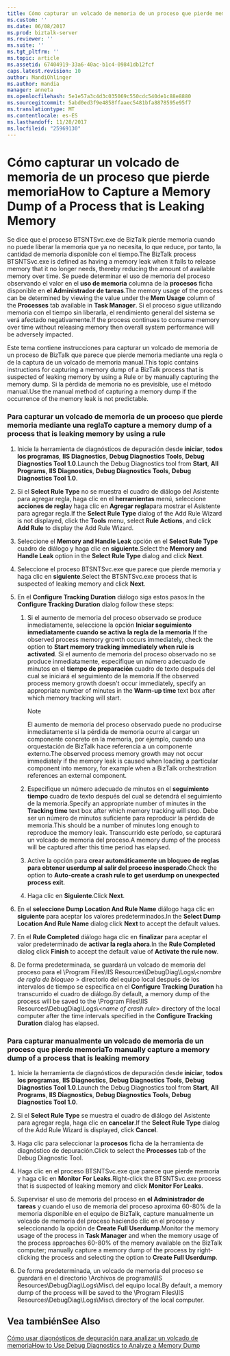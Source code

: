 ```yaml
---
title: Cómo capturar un volcado de memoria de un proceso que pierde memoria | Documentos de Microsoft
ms.custom: ''
ms.date: 06/08/2017
ms.prod: biztalk-server
ms.reviewer: ''
ms.suite: ''
ms.tgt_pltfrm: ''
ms.topic: article
ms.assetid: 67404919-33a6-40ac-b1c4-09841db12fcf
caps.latest.revision: 10
author: MandiOhlinger
ms.author: mandia
manager: anneta
ms.openlocfilehash: 5e1e57a3c4d3c035069c550cdc540de1c88e8880
ms.sourcegitcommit: 5abd0ed3f9e4858ffaaec5481bfa8878595e95f7
ms.translationtype: MT
ms.contentlocale: es-ES
ms.lasthandoff: 11/28/2017
ms.locfileid: "25969130"
---
```

# <a name="how-to-capture-a-memory-dump-of-a-process-that-is-leaking-memory"></a><span data-ttu-id="0b6b0-102">Cómo capturar un volcado de memoria de un proceso que pierde memoria</span><span class="sxs-lookup"><span data-stu-id="0b6b0-102">How to Capture a Memory Dump of a Process that is Leaking Memory</span></span>
<span data-ttu-id="0b6b0-103">Se dice que el proceso BTSNTSvc.exe de BizTalk pierde memoria cuando no puede liberar la memoria que ya no necesita, lo que reduce, por tanto, la cantidad de memoria disponible con el tiempo.</span><span class="sxs-lookup"><span data-stu-id="0b6b0-103">The BizTalk process BTSNTSvc.exe is defined as having a memory leak when it fails to release memory that it no longer needs, thereby reducing the amount of available memory over time.</span></span> <span data-ttu-id="0b6b0-104">Se puede determinar el uso de memoria del proceso observando el valor en el **uso de memoria** columna de la **procesos** ficha disponible en **el Administrador de tareas**.</span><span class="sxs-lookup"><span data-stu-id="0b6b0-104">The memory usage of the process can be determined by viewing the value under the **Mem Usage** column of the **Processes** tab available in **Task Manager**.</span></span> <span data-ttu-id="0b6b0-105">Si el proceso sigue utilizando memoria con el tiempo sin liberarla, el rendimiento general del sistema se verá afectado negativamente.</span><span class="sxs-lookup"><span data-stu-id="0b6b0-105">If the process continues to consume memory over time without releasing memory then overall system performance will be adversely impacted.</span></span>  
  
 <span data-ttu-id="0b6b0-106">Este tema contiene instrucciones para capturar un volcado de memoria de un proceso de BizTalk que parece que pierde memoria mediante una regla o de la captura de un volcado de memoria manual.</span><span class="sxs-lookup"><span data-stu-id="0b6b0-106">This topic contains instructions for capturing a memory dump of a BizTalk process that is suspected of leaking memory by using a Rule or by manually capturing the memory dump.</span></span> <span data-ttu-id="0b6b0-107">Si la pérdida de memoria no es previsible, use el método manual.</span><span class="sxs-lookup"><span data-stu-id="0b6b0-107">Use the manual method of capturing a memory dump if the occurrence of the memory leak is not predictable.</span></span>  
  
### <a name="to-capture-a-memory-dump-of-a-process-that-is-leaking-memory-by-using-a-rule"></a><span data-ttu-id="0b6b0-108">Para capturar un volcado de memoria de un proceso que pierde memoria mediante una regla</span><span class="sxs-lookup"><span data-stu-id="0b6b0-108">To capture a memory dump of a process that is leaking memory by using a rule</span></span>  
  
1.  <span data-ttu-id="0b6b0-109">Inicie la herramienta de diagnósticos de depuración desde **iniciar**, **todos los programas**, **IIS Diagnostics**, **Debug Diagnostics Tools**, **Debug Diagnostics Tool 1.0**.</span><span class="sxs-lookup"><span data-stu-id="0b6b0-109">Launch the Debug Diagnostics tool from **Start**, **All Programs**, **IIS Diagnostics**, **Debug Diagnostics Tools**, **Debug Diagnostics Tool 1.0**.</span></span>  
  
2.  <span data-ttu-id="0b6b0-110">Si el **Select Rule Type** no se muestra el cuadro de diálogo del Asistente para agregar regla, haga clic en el **herramientas** menú, seleccione **acciones de regla**y haga clic en **Agregar regla**para mostrar el Asistente para agregar regla.</span><span class="sxs-lookup"><span data-stu-id="0b6b0-110">If the **Select Rule Type** dialog of the Add Rule Wizard is not displayed, click the **Tools** menu, select **Rule Actions**, and click **Add Rule** to display the Add Rule Wizard.</span></span>  
  
3.  <span data-ttu-id="0b6b0-111">Seleccione el **Memory and Handle Leak** opción en el **Select Rule Type** cuadro de diálogo y haga clic en **siguiente**.</span><span class="sxs-lookup"><span data-stu-id="0b6b0-111">Select the **Memory and Handle Leak** option in the **Select Rule Type** dialog and click **Next**.</span></span>  
  
4.  <span data-ttu-id="0b6b0-112">Seleccione el proceso BTSNTSvc.exe que parece que pierde memoria y haga clic en **siguiente**.</span><span class="sxs-lookup"><span data-stu-id="0b6b0-112">Select the BTSNTSvc.exe process that is suspected of leaking memory and click **Next**.</span></span>  
  
5.  <span data-ttu-id="0b6b0-113">En el **Configure Tracking Duration** diálogo siga estos pasos:</span><span class="sxs-lookup"><span data-stu-id="0b6b0-113">In the **Configure Tracking Duration** dialog follow these steps:</span></span>  
  
    1.  <span data-ttu-id="0b6b0-114">Si el aumento de memoria del proceso observado se produce inmediatamente, seleccione la opción **Iniciar seguimiento inmediatamente cuando se activa la regla de la memoria**.</span><span class="sxs-lookup"><span data-stu-id="0b6b0-114">If the observed process memory growth occurs immediately, check the option to **Start memory tracking immediately when rule is activated**.</span></span> <span data-ttu-id="0b6b0-115">Si el aumento de memoria del proceso observado no se produce inmediatamente, especifique un número adecuado de minutos en el **tiempo de preparación** cuadro de texto después del cual se iniciará el seguimiento de la memoria.</span><span class="sxs-lookup"><span data-stu-id="0b6b0-115">If the observed process memory growth doesn't occur immediately, specify an appropriate number of minutes in the **Warm-up time** text box after which memory tracking will start.</span></span>  
  
        > [!NOTE]
        >  <span data-ttu-id="0b6b0-116">El aumento de memoria del proceso observado puede no producirse inmediatamente si la pérdida de memoria ocurre al cargar un componente concreto en la memoria, por ejemplo, cuando una orquestación de BizTalk hace referencia a un componente externo.</span><span class="sxs-lookup"><span data-stu-id="0b6b0-116">The observed process memory growth may not occur immediately if the memory leak is caused when loading a particular component into memory, for example when a BizTalk orchestration references an external component.</span></span>  
  
    2.  <span data-ttu-id="0b6b0-117">Especifique un número adecuado de minutos en el **seguimiento tiempo** cuadro de texto después del cual se detendrá el seguimiento de la memoria.</span><span class="sxs-lookup"><span data-stu-id="0b6b0-117">Specify an appropriate number of minutes in the **Tracking time** text box after which memory tracking will stop.</span></span> <span data-ttu-id="0b6b0-118">Debe ser un número de minutos suficiente para reproducir la pérdida de memoria.</span><span class="sxs-lookup"><span data-stu-id="0b6b0-118">This should be a number of minutes long enough to reproduce the memory leak.</span></span> <span data-ttu-id="0b6b0-119">Transcurrido este período, se capturará un volcado de memoria del proceso.</span><span class="sxs-lookup"><span data-stu-id="0b6b0-119">A memory dump of the process will be captured after this time period has elapsed.</span></span>  
  
    3.  <span data-ttu-id="0b6b0-120">Active la opción para **crear automáticamente un bloqueo de reglas para obtener userdump al salir del proceso inesperado**.</span><span class="sxs-lookup"><span data-stu-id="0b6b0-120">Check the option to **Auto-create a crash rule to get userdump on unexpected process exit**.</span></span>  
  
    4.  <span data-ttu-id="0b6b0-121">Haga clic en **Siguiente**.</span><span class="sxs-lookup"><span data-stu-id="0b6b0-121">Click **Next**.</span></span>  
  
6.  <span data-ttu-id="0b6b0-122">En el **seleccione Dump Location And Rule Name** diálogo haga clic en **siguiente** para aceptar los valores predeterminados.</span><span class="sxs-lookup"><span data-stu-id="0b6b0-122">In the **Select Dump Location And Rule Name** dialog click **Next** to accept the default values.</span></span>  
  
7.  <span data-ttu-id="0b6b0-123">En el **Rule Completed** diálogo haga clic en **finalizar** para aceptar el valor predeterminado de **activar la regla ahora**.</span><span class="sxs-lookup"><span data-stu-id="0b6b0-123">In the **Rule Completed** dialog click **Finish** to accept the default value of **Activate the rule now**.</span></span>  
  
8.  <span data-ttu-id="0b6b0-124">De forma predeterminada, se guardará un volcado de memoria del proceso para el \Program Files\IIS Resources\DebugDiag\Logs\\<*nombre de regla de bloqueo* \> directorio del equipo local después de los intervalos de tiempo se especifica en el **Configure Tracking Duration** ha transcurrido el cuadro de diálogo.</span><span class="sxs-lookup"><span data-stu-id="0b6b0-124">By default, a memory dump of the process will be saved to the \Program Files\IIS Resources\DebugDiag\Logs\\<*name of crash rule*\> directory of the local computer after the time intervals specified in the **Configure Tracking Duration** dialog has elapsed.</span></span>  
  
### <a name="to-manually-capture-a-memory-dump-of-a-process-that-is-leaking-memory"></a><span data-ttu-id="0b6b0-125">Para capturar manualmente un volcado de memoria de un proceso que pierde memoria</span><span class="sxs-lookup"><span data-stu-id="0b6b0-125">To manually capture a memory dump of a process that is leaking memory</span></span>  
  
1.  <span data-ttu-id="0b6b0-126">Inicie la herramienta de diagnósticos de depuración desde **iniciar**, **todos los programas**, **IIS Diagnostics**, **Debug Diagnostics Tools**, **Debug Diagnostics Tool 1.0**.</span><span class="sxs-lookup"><span data-stu-id="0b6b0-126">Launch the Debug Diagnostics tool from **Start**, **All Programs**, **IIS Diagnostics**, **Debug Diagnostics Tools**, **Debug Diagnostics Tool 1.0**.</span></span>  
  
2.  <span data-ttu-id="0b6b0-127">Si el **Select Rule Type** se muestra el cuadro de diálogo del Asistente para agregar regla, haga clic en **cancelar**.</span><span class="sxs-lookup"><span data-stu-id="0b6b0-127">If the **Select Rule Type** dialog of the Add Rule Wizard is displayed, click **Cancel**.</span></span>  
  
3.  <span data-ttu-id="0b6b0-128">Haga clic para seleccionar la **procesos** ficha de la herramienta de diagnóstico de depuración.</span><span class="sxs-lookup"><span data-stu-id="0b6b0-128">Click to select the **Processes** tab of the Debug Diagnostic Tool.</span></span>  
  
4.  <span data-ttu-id="0b6b0-129">Haga clic en el proceso BTSNTSvc.exe que parece que pierde memoria y haga clic en **Monitor For Leaks**.</span><span class="sxs-lookup"><span data-stu-id="0b6b0-129">Right-click the BTSNTSvc.exe process that is suspected of leaking memory and click **Monitor For Leaks**.</span></span>  
  
5.  <span data-ttu-id="0b6b0-130">Supervisar el uso de memoria del proceso en **el Administrador de tareas** y cuando el uso de memoria del proceso aproxima 60-80% de la memoria disponible en el equipo de BizTalk, capture manualmente un volcado de memoria del proceso haciendo clic en el proceso y seleccionando la opción de **Create Full Userdump**.</span><span class="sxs-lookup"><span data-stu-id="0b6b0-130">Monitor the memory usage of the process in **Task Manager** and when the memory usage of the process approaches 60-80% of the memory available on the BizTalk computer; manually capture a memory dump of the process by right-clicking the process and selecting the option to **Create Full Userdump**.</span></span>  
  
6.  <span data-ttu-id="0b6b0-131">De forma predeterminada, un volcado de memoria del proceso se guardará en el directorio \Archivos de programa\IIS Resources\DebugDiag\Logs\Misc\ del equipo local.</span><span class="sxs-lookup"><span data-stu-id="0b6b0-131">By default, a memory dump of the process will be saved to the \Program Files\IIS Resources\DebugDiag\Logs\Misc\ directory of the local computer.</span></span>  
  
## <a name="see-also"></a><span data-ttu-id="0b6b0-132">Vea también</span><span class="sxs-lookup"><span data-stu-id="0b6b0-132">See Also</span></span>  
 [<span data-ttu-id="0b6b0-133">Cómo usar diagnósticos de depuración para analizar un volcado de memoria</span><span class="sxs-lookup"><span data-stu-id="0b6b0-133">How to Use Debug Diagnostics to Analyze a Memory Dump</span></span>](../core/how-to-use-debug-diagnostics-to-analyze-a-memory-dump.md)